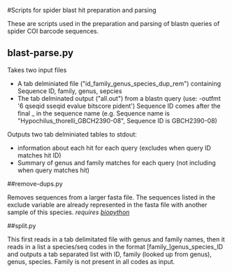 #Scripts for spider blast hit preparation and parsing

These are scripts used in the preparation and parsing of blastn queries of spider COI barcode sequences.

## blast-parse.py

Takes two input files

- A tab delminiated file ("id_family_genus_species_dup_rem") containing Sequence ID, family, genus, sepcies
- The tab delminated output ("all.out") from a blastn query (use: -outfmt '6 qseqid sseqid evalue bitscore pident') Sequence ID comes after the final _ in the sequence name (e.g. Sequence name is "Hypochilus_thorelli_GBCH2390-08", Sequence ID is GBCH2390-08)

Outputs two tab delminiated tables to stdout:

- information about each hit for each query (excludes when query ID matches hit ID)
- Summary of genus and family matches for each query (not including when query matches hit)

##remove-dups.py

Removes sequences from a larger fasta file. The sequences listed in the exclude variable are already represented in the fasta file with another sample of this species. *requires [biopython](http://biopython.org)*

##split.py

This first reads in a tab delimitated file with genus and family names, then it reads in a list a species/seq codes in the format [family_]genus_species_ID and outputs a tab separated list with ID, family (looked up from genus), genus, species. Family is not present in all codes as input.
